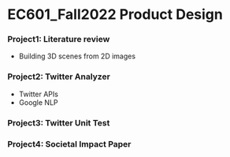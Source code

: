 # EC601_Fall2022 Product Design



### Project1: Literature review

- Building 3D scenes from 2D images 

### Project2: Twitter Analyzer
- Twitter APIs
- Google NLP

### Project3: Twitter Unit Test
 
### Project4: Societal Impact Paper
